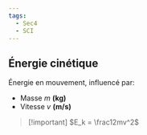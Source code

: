 ```yaml
---
tags:
  - Sec4
  - SCI
---
```


## Énergie cinétique

Énergie en mouvement, influencé par:

- Masse *m* **(kg)**
- Vitesse *v* **(m/s)**

> [!important] $E_k = \frac12mv^2$